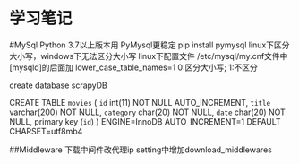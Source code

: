 学习笔记
========

#MySql
Python 3.7以上版本用 PyMysql更稳定
pip install pymysql
linux下区分大小写，windows下无法区分大小写
linux下配置文件 /etc/mysql/my.cnf文件中
[mysqld]的后面加
lower_case_table_names=1 
0:区分大小写; 1:不区分

create database scrapyDB

CREATE TABLE `movies`
(
      `id` int(11) NOT NULL AUTO_INCREMENT,
      `title` varchar(200) NOT NULL,
      `category` char(20) NOT NULL,
      `date` char(20) NOT NULL,
	  primary key (`id`)
) ENGINE=InnoDB AUTO_INCREMENT=1 DEFAULT CHARSET=utf8mb4

##Middleware
下载中间件改代理ip
setting中增加download_middlewares


	  

	  
